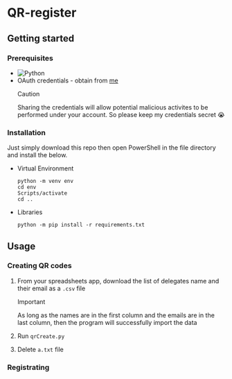 # QR-register

## Getting started

### Prerequisites

* ![Python](https://img.shields.io/badge/python-3670A0?style=for-the-badge&logo=python&logoColor=ffdd54)  
* OAuth credentials - obtain from [me](ghuynh2@bisvietnam.com)
  > [!CAUTION]  
  > Sharing the credentials will allow potential malicious activites to be performed under your account. So please keep my credentials secret :sob:

### Installation

Just simply download this repo then open PowerShell in the file directory and install the below.

* Virtual Environment

    ```shell
    python -m venv env
    cd env
    Scripts/activate
    cd ..
    ```

* Libraries

    ```shell
    python -m pip install -r requirements.txt
    ```

## Usage

### Creating QR codes

1. From your spreadsheets app, download the list of delegates name and their email as a `.csv` file
    > [!IMPORTANT]  
    > As long as the names are in the first column and the emails are in the last column, then the program will successfully import the data

2. Run `qrCreate.py`

3. Delete `a.txt` file

### Registrating
